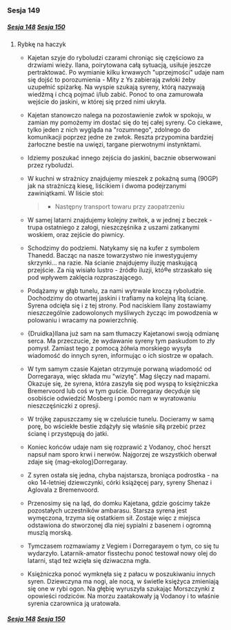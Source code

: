 ### Sesja 149
##### [Sesja 148](#sesja-148) [Sesja 150](#sesja-150)
1. Rybkę na haczyk
    - Kajetan szyje do ryboludzi czarami chroniąc się częściowo za drzwiami wieży. Ilana, poirytowana całą sytuacją, usiłuje jeszcze pertraktować. Po wymianie kilku krwawych "uprzejmości" udaje nam się dojść to porozumienia - Mity z Ys zabierają zwłoki żeby uzupełnić spiżarkę. Na wyspie szukają syreny, którą nazywają wiedźmą i chcą pojmać i/lub zabić. Ponoć to ona zamurowała wejście do jaskini, w której się przed nimi ukryła.
    - Kajetan stanowczo nalega na pozostawienie zwłok w spokoju, w zamian my pomożemy im dostać się do tej całej syreny. Co ciekawe, tylko jeden z nich wygląda na "rozumnego", zdolnego do komunikacji poprzez jedne ze zwłok. Reszta przypomina bardziej żarłoczne bestie na uwięzi, targane pierwotnymi instynktami. 
    - Idziemy poszukać innego zejścia do jaskini, bacznie obserwowani przez ryboludzi.
    - W kuchni w strażnicy znajdujemy mieszek z pokaźną sumą (90GP) jak na strażniczą kiesę, liścikiem i dwoma podejrzanymi zawiniątkami. W liście stoi:

        >- Następny transport towaru przy zaopatrzeniu

    - W samej latarni znajdujemy kolejny zwitek, a w jednej z beczek - trupa ostatniego z załogi, nieszczęśnika z uszami zatkanymi woskiem, oraz zejście do piwnicy.
    - Schodzimy do podziemi. Natykamy się na kufer z symbolem Thanedd. Bacząc na nasze towarzystwo nie inwestygujemy skrzynki... na razie. Na ścianie znajdujemy iluzję maskującą przejście. Za nią wisiało lustro - źródło iluzji, któ®e strzaskało się pod wpływem zaklęcia rozpraszającego.
    - Podążamy w głąb tunelu, za nami wytrwale kroczą ryboludzie. Dochodzimy do otwartej jaskini i trafiamy na kolejną litą ścianę. Syrena odcięła się i z tej strony. Pod naciskiem Ilany zostawiamy nieszczególnie zadowolonych myśliwych życząc im powodzenia w polowaniu i wracamy na powierzchnię.
    - {Druidka}Ilana już sam na sam tłumaczy Kajetanowi swoją odmianę serca. Ma przeczucie, że wydawanie syreny tym paskudom to zły pomysł. Zamiast tego z pomocą żółwia morskiego wysyła wiadomość do innych syren, informując o ich siostrze w opałach.
    - W tym samym czasie Kajetan otrzymuje porwaną wiadomość od Dorregaraya, więc składa mu "wizytę". Mag ślęczy nad mapami. Okazuje się, że syrena, która zaszyła się pod wyspą to księżniczka Bremervoord lub coś w tym guście. Dorregaray decyduje się osobiście odwiedzić Mosberg i pomóc nam w wyratowaniu nieszczęśniczki z opresji.
    - W trójkę zapuszczamy się w czeluście tunelu. Docieramy w samą porę, bo wściekłe bestie zdążyły się właśnie siłą przebić przez ścianę i przystępują do jatki.
    - Koniec końców udaje nam się rozprawić z Vodanoy, choć herszt napsuł nam sporo krwi i nerwów. Najgorzej ze wszystkich oberwał zdaje się {mag-ekolog}Dorregaray.
    - Z syren ostała się jedna, chyba najstarsza, broniąca podrostka - na oko 14-letniej dziewczynki, córki książęcej pary, syreny Shenaz i Aglovala z Bremenvoord.
    - Przenosimy się na ląd, do domku Kajetana, gdzie gościmy także pozostałych uczestników ambarasu. Starsza syrena jest wymęczona, trzyma się ostatkiem sił. Zostaje więc z miejsca odstawiona do stworzonej dla niej sypialni z basenem i ogromną muszlą morską.
    - Tymczasem rozmawiamy z Vegiem i Dorregarayem o tym, co się tu wydarzyło. Latarnik-amator fisstechu ponoć testował nowy olej do latarni, stąd też wzięła się dziwaczna mgła.
    - Księżniczka ponoć wymknęła się z pałacu w poszukiwaniu innych syren. Dziewczyna ma nogi, ale nocą, w świetle księżyca zmieniają się one w rybi ogon. Na głębię wyruszyła szukając Morszczynki z opowieści rodziców. Na morzu zaatakowały ją Vodanoy i to właśnie syrenia czarownica ją uratowała.

##### [Sesja 148](#sesja-148) [Sesja 150](#sesja-150)